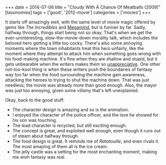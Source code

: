 +++
date = 2014-07-06
title = "Cloudy With A Chance Of Meatballs (2009)"
[taxonomies]
tags = ['good', '2012-movie']
categories = ['movies']
+++

It starts off amazingly well, with the same level of movie magic offered
by gems like *The Incredibles* and [Megamind], but is funnier by far.
Sadly, halfway through, things start being not so okay. That's when we
get the ever-uninteresting, slow-the-movie-down morality talk, which
includes the beloved hero getting a little too cocky. There's also some
annoying moments where the town inhabitants treat this hero unfairly,
like the moment where they attempt to attack him when something goes
wrong with his food-making machine. It's fine when they are shallow and
stupid, but it gets unbearable when the writers makes them so
[unappreciative]. One other not-too-kool thing is when these writers
push the boundaries of fantasy way too far when the food surrounding the
machine gain awareness, attacking the heroes to trying to shut the
machine down. That was just needless; the movie was already more than
good enough. Also, the mayor was just too annoying, given some villainy
that's left unexplained.

Okay, back to the good stuff:

-   The character design is amazing and so is the animation.
-   I enjoyed the character of the police officer, and the love he
    showed for his son was touching.
-   The lead character is recycled, but still exciting enough.
-   The concept is great, and exploited well enough, even though it runs
    out of steam about halfway through.
-   The food design is great. It reminds me of *Ratatouille*, and even
    rivals it. The most amazing of them all is the ice cream.
-   The jelly castle was a setting for the most enchanting moment,
    making me wish fantasy was real.

  [Megamind]: @/megamind-2010.md
  [unappreciative]: @/unforgiving-characters-are-annoying.md
